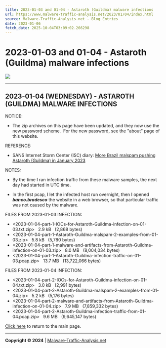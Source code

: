 ```yaml
---
title: 2023-01-03 and 01-04 - Astaroth (Guildma) malware infections
url: https://www.malware-traffic-analysis.net/2023/01/04/index.html
source: Malware-Traffic-Analysis.net - Blog Entries
date: 2023-01-06
fetch_date: 2025-10-04T03:09:02.266298
---
```


# 2023-01-03 and 01-04 - Astaroth (Guildma) malware infections

[![](../../../site-logo-01.gif)](../../../index.html)

---

## 2023-01-04 (WEDNESDAY) - ASTAROTH (GUILDMA) MALWARE INFECTIONS

NOTICE:

* The zip archives on this page have been updated, and they now use the new password scheme.  For the new password, see the "about" page of this website.

REFERENCE:

* SANS Internet Storm Center (ISC) diary: [More Brazil malspam pushing Astaroth (Guildma) in January 2023](https://isc.sans.edu/diary/29404)

NOTES:

* By the time I ran infection traffic from these malware samples, the next day had started in UTC time.

* In the first pcap, I let the infected host run overnight, then I opened ***banco.bradesco*** the website in a web browser, so that particular traffic was not caused by the malware.

FILES FROM 2023-01-03 INFECTION:

* <2023-01-04-part-1-IOCs-for-Astaroth-Guildma-infection-on-01-03.txt.zip>   2.9 kB   (2,868 bytes)
* <2023-01-04-part-1-Astaroth-Guildma-malspam-2-examples-from-01-03.zip>   5.8 kB   (5,780 bytes)
* <2023-01-04-part-1-malware-and-artifacts-from-Astaroth-Guildma-infection-on-01-03.zip>   8.0 MB   (8,004,034 bytes)
* <2023-01-04-part-1-Astaroth-Guildma-infection-traffic-on-01-03.pcap.zip>   13.7 MB   (13,722,066 bytes)

FILES FROM 2023-01-04 INFECTION:

* <2023-01-04-part-2-IOCs-for-Astaroth-Guildma-infection-on-01-04.txt.zip>   3.0 kB   (2,991 bytes)
* <2023-01-04-part-2-Astaroth-Guildma-malspam-2-examples-from-01-04.zip>   5.2 kB   (5,176 bytes)
* <2023-01-04-part-2-malware-and-artifacts-from-Astaroth-Guildma-infection-on-01-04.zip>   7.9 MB   (7,859,332 bytes)
* <2023-01-04-part-2-Astaroth-Guildma-infection-traffic-from-01-04.pcap.zip>   9.6 MB   (9,645,147 bytes)

[Click here](../../../index.html) to return to the main page.

---

**Copyright © 2024** | [Malware-Traffic-Analysis.net](../../../index.html)